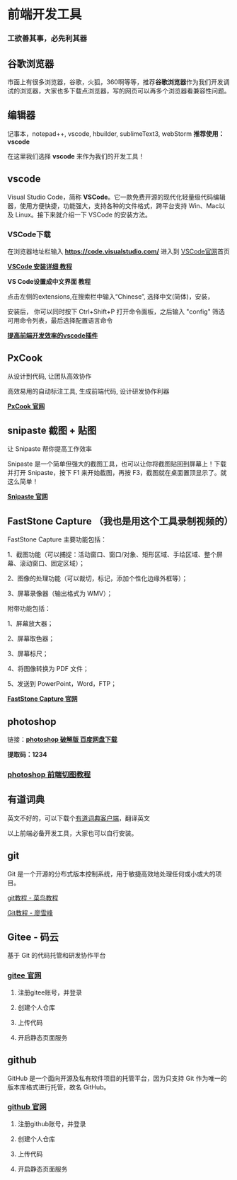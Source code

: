 # 前端开发工具

### 工欲善其事，必先利其器

## 谷歌浏览器

市面上有很多浏览器，谷歌，火狐，360啊等等，推荐**谷歌浏览器**作为我们开发调试的浏览器，大家也多下载点浏览器，写的网页可以再多个浏览器看兼容性问题。

## 编辑器

记事本，notepad++,  vscode, hbuilder, sublimeText3, webStorm **推荐使用：vscode**

在这里我们选择 **vscode** 来作为我们的开发工具！

## vscode

Visual Studio Code，简称 **VSCode**。它一款免费开源的现代化轻量级代码编辑器，使用方便快捷，功能强大，支持各种的文件格式，跨平台支持 Win、Mac以及 Linux。接下来就介绍一下 VSCode 的安装方法。

### VSCode下载
在浏览器地址栏输入 **<a href="https://code.visualstudio.com/" target="_blank">https://code.visualstudio.com/</a>**  进入到 <a href="https://code.visualstudio.com/" target="_blank" >VSCode官网</a>首页

**<a href="https://www.jianshu.com/p/51dfbe2c9583" target="_blank" >VSCode 安装详细 教程</a>** 


**VS Code设置成中文界面 教程**

点击左侧的extensions,在搜索栏中输入“Chinese”, 选择中文(简体)，安装，

安装后， 你可以同时按下 Ctrl+Shift+P 打开命令面板，之后输入 "config" 筛选可用命令列表，最后选择配置语言命令

**<a href="https://juejin.cn/post/6924865560740118536" target="_blank" >提高前端开发效率的vscode插件</a>** 

## PxCook

从设计到代码, 让团队高效协作

高效易用的自动标注工具, 生成前端代码, 设计研发协作利器

**<a href="https://www.fancynode.com.cn/pxcook" target="_blank" >PxCook 官网</a>** 

## snipaste  截图 + 贴图

让 Snipaste 帮你提高工作效率

Snipaste 是一个简单但强大的截图工具，也可以让你将截图贴回到屏幕上！下载并打开 Snipaste，按下 F1 来开始截图，再按 F3，截图就在桌面置顶显示了。就这么简单！

**<a href="https://zh.snipaste.com/" target="_blank" >Snipaste 官网</a>** 

## FastStone Capture （我也是用这个工具录制视频的）

FastStone Capture 主要功能包括：

1、截图功能（可以捕捉：活动窗口、窗口/对象、矩形区域、手绘区域、整个屏幕、滚动窗口、固定区域）；

2、图像的处理功能（可以裁切，标记，添加个性化边缘外框等）；

3、屏幕录像器（输出格式为 WMV）；

附带功能包括：

1、屏幕放大器；

2、屏幕取色器；

3、屏幕标尺；

4、将图像转换为 PDF 文件；

5、发送到 PowerPoint，Word，FTP；

**<a href="https://www.faststone.org/FSCaptureDetail.htm" target="_blank" >FastStone Capture 官网</a>** 

## photoshop

链接：**<a href="https://pan.baidu.com/s/1qcCXHZzDRxhwAXJtQdgaSA" target="_blank" >photoshop 破解版 百度网盘下载</a>** 

**提取码：1234**

### <a href="https://www.imooc.com/learn/1228" target="_blank" >photoshop 前端切图教程</a>

## 有道词典

英文不好的，可以下载个<a href="https://youdao.com/" target="_blank" >有道词典客户端</a>，翻译英文

以上前端必备开发工具，大家也可以自行安装。

## git

Git 是一个开源的分布式版本控制系统，用于敏捷高效地处理任何或小或大的项目。

[git教程 - 菜鸟教程](https://www.runoob.com/git/git-tutorial.html)

[Git教程 - 廖雪峰](https://www.runoob.com/git/git-tutorial.html)

## Gitee - 码云

基于 Git 的代码托管和研发协作平台

### <a href="https://gitee.com/" target="_blank" >gitee 官网</a>

1. 注册gitee账号，并登录

2. 创建个人仓库

3. 上传代码

4. 开启静态页面服务


## github 

 GitHub 是一个面向开源及私有软件项目的托管平台，因为只支持 Git 作为唯一的版本库格式进行托管，故名 GitHub。

### <a href="https://github.com/" target="_blank" >github 官网</a>

1. 注册github账号，并登录

2. 创建个人仓库

3. 上传代码

4. 开启静态页面服务


